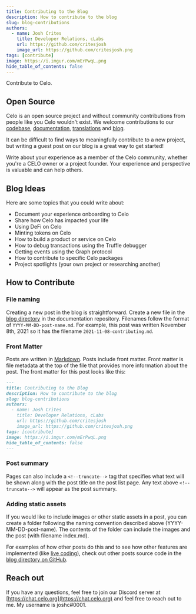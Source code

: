 ```yaml
---
title: Contributing to the Blog
description: How to contribute to the blog
slug: blog-contributions
authors:
  - name: Josh Crites
    title: Developer Relations, cLabs
    url: https://github.com/critesjosh
    image_url: https://github.com/critesjosh.png
tags: [contribute]
image: https://i.imgur.com/mErPwqL.png
hide_table_of_contents: false
---
```


Contribute to Celo.

<!--truncate-->

## Open Source

Celo is an open source project and without community contributions from people like you Celo wouldn't exist. We welcome contributions to our [codebase](https://github.com/celo-org), [documentation](https://github.com/celo-org/docs), [translations](https://celo.crowdin.com/) and [blog](https://github.com/celo-org/docs/blog).

It can be difficult to find ways to meaningfully contribute to a new project, but writing a guest post on our blog is a great way to get started!

Write about your experience as a member of the Celo community, whether you're a CELO owner or a project founder. Your experience and perspective is valuable and can help others.

## Blog Ideas

Here are some topics that you could write about:

- Document your experience onboarding to Celo
- Share how Celo has impacted your life
- Using DeFi on Celo
- Minting tokens on Celo
- How to build a product or service on Celo
- How to debug transactions using the Truffle debugger
- Getting events using the Graph protocol
- How to contribute to specific Celo packages
- Project spotlights (your own project or researching another)

## How to Contribute

### File naming

Creating a new post in the blog is straightforward. Create a new file in the [blog directory](https://github.com/celo-org/docs/tree/main/blog) in the documentation repository. Filenames follow the format of `YYYY-MM-DD-post-name.md`. For example, this post was written November 8th, 2021 so it has the filename `2021-11-08-contributing.md`.

### Front Matter

Posts are written in [Markdown](https://www.markdownguide.org/). Posts include front matter. Front matter is file metadata at the top of the file that provides more information about the post. The front matter for this post looks like this:

```md
---
title: Contributing to the Blog
description: How to contribute to the blog
slug: blog-contributions
authors:
  - name: Josh Crites
    title: Developer Relations, cLabs
    url: https://github.com/critesjosh
    image_url: https://github.com/critesjosh.png
tags: [contribute]
image: https://i.imgur.com/mErPwqL.png
hide_table_of_contents: false
---
```

### Post summary

Pages can also include a `<!--truncate-->` tag that specifies what text will be shown along with the post title on the post list page. Any text above `<!--truncate-->` will appear as the post summary.

### Adding static assets

If you would like to include images or other static assets in a post, you can create a folder following the naming convention described above (YYYY-MM-DD-post-name). The contents of the folder can include the images and the post (with filename index.md).

For examples of how other posts do this and to see how other features are implemented (like [live coding](./2021-11-15-code-playground.md)), check out other posts source code in the [blog directory on GitHub](https://github.com/celo-org/docs/tree/main/blog).

## Reach out

If you have any questions, feel free to join our Discord server at [https://chat.celo.org](https://chat.celo.org) and feel free to reach out to me. My username is joshc#0001.
